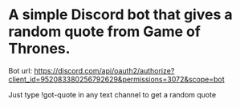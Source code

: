 # A simple Discord bot that gives a random quote from Game of Thrones.

Bot url: https://discord.com/api/oauth2/authorize?client_id=952083380256792629&permissions=3072&scope=bot

Just type !got-quote in any text channel to get a random quote
